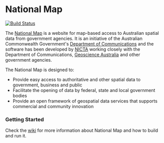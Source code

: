 
National Map
============

[![Build Status](https://travis-ci.org/NICTA/nationalmap.svg?branch=master)](https://travis-ci.org/NICTA/nationalmap)

The [National Map](http://nationalmap.gov.au) is a website for map-based access to Australian spatial data from government agencies. It is an initiative of the Australian Commonwealth Government's [Department of Communications](http://www.communications.gov.au/) and the software has been developed by [NICTA](http://www.nicta.com.au/) working closely with the Department of Communications, [Geoscience Australia](http://www.ga.gov.au/) and other government agencies.

The National Map is designed to:
* Provide easy access to authoritative and other spatial data to government, business and public
* Facilitate the opening of data by federal, state and local government bodies
* Provide an open framework of geospatial data services that supports commercial and community innovation

### Getting Started ###

Check the [wiki](https://github.com/NICTA/nationalmap/wiki) for more information about National Map and how to build and run it.

